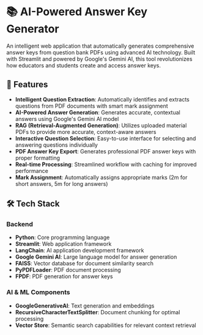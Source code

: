 # 📚 AI-Powered Answer Key Generator

An intelligent web application that automatically generates comprehensive answer keys from question bank PDFs using advanced AI technology. Built with Streamlit and powered by Google's Gemini AI, this tool revolutionizes how educators and students create and access answer keys.
## 🌟 Features

- **Intelligent Question Extraction**: Automatically identifies and extracts questions from PDF documents with smart mark assignment
- **AI-Powered Answer Generation**: Generates accurate, contextual answers using Google's Gemini AI model
- **RAG (Retrieval-Augmented Generation)**: Utilizes uploaded material PDFs to provide more accurate, context-aware answers
- **Interactive Question Selection**: Easy-to-use interface for selecting and answering questions individually
- **PDF Answer Key Export**: Generates professional PDF answer keys with proper formatting
- **Real-time Processing**: Streamlined workflow with caching for improved performance
- **Mark Assignment**: Automatically assigns appropriate marks (2m for short answers, 5m for long answers)

## 🛠️ Tech Stack

### Backend
- **Python**: Core programming language
- **Streamlit**: Web application framework
- **LangChain**: AI application development framework
- **Google Gemini AI**: Large language model for answer generation
- **FAISS**: Vector database for document similarity search
- **PyPDFLoader**: PDF document processing
- **FPDF**: PDF generation for answer keys

### AI & ML Components
- **GoogleGenerativeAI**: Text generation and embeddings
- **RecursiveCharacterTextSplitter**: Document chunking for optimal processing
- **Vector Store**: Semantic search capabilities for relevant context retrieval

